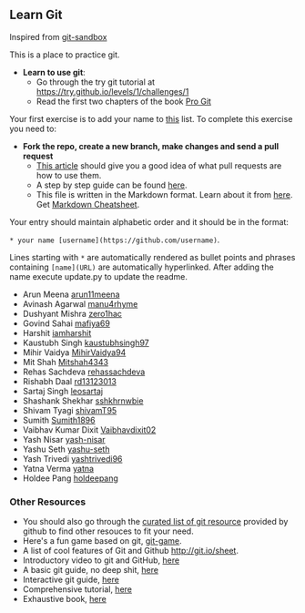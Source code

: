## Learn Git

Inspired from [git-sandbox](https://github.com/AGV-IIT-KGP/git-sandbox)

This is a place to practice git.

- **Learn to use git**:
  - Go through the try git tutorial at https://try.github.io/levels/1/challenges/1
  - Read the first two chapters of the book [Pro Git](http://git-scm.com/book/en/v2)

Your first exercise is to add your name to [this](AUTHORS.md) list. To complete this exercise you need to:

- **Fork the repo, create a new branch, make changes and send a pull request**
  - [This article](https://help.github.com/articles/using-pull-requests/) should give you a good idea of what pull requests are how to use them.
  - A step by step guide can be found [here](https://github.com/asmeurer/git-workflow).
  - This file is written in the Markdown format. Learn about it from [here](https://guides.github.com/features/mastering-markdown/). Get [Markdown Cheatsheet](https://guides.github.com/pdfs/markdown-cheatsheet-online.pdf).

Your entry should maintain alphabetic order and it should be in the format:

`* your name [username](https://github.com/username)`.

Lines starting with `*` are automatically rendered as bullet points and phrases containing `[name](URL)` are automatically hyperlinked.
After adding the name execute update.py to update the readme.

* Arun Meena [arun11meena](https://github.com/arun11meena)
* Avinash Agarwal [manu4rhyme](https://github.com/manu4rhyme)
* Dushyant Mishra [zero1hac](https://github.com/zero1hac)
* Govind Sahai [mafiya69](https://github.com/mafiya69)
* Harshit [iamharshit](https://github.com/iamharshit)
* Kaustubh Singh [kaustubhsingh97](https://github.com/kaustubhsingh97)
* Mihir Vaidya [MihirVaidya94](https://github.com/MihirVaidya94)
* Mit Shah [Mitshah4343](https://github.com/Mitshah4343)
* Rehas Sachdeva [rehassachdeva](https://github.com/rehassachdeva)
* Rishabh Daal [rd13123013](https://github.com/rd13123013)
* Sartaj Singh [leosartaj](https://github.com/leosartaj)
* Shashank Shekhar [sshkhrnwbie](https://github.com/sshkhrnwbie)
* Shivam Tyagi [shivamT95](https://github.com/shivamT95)
* Sumith [Sumith1896](https://github.com/Sumith1896)
* Vaibhav Kumar Dixit [Vaibhavdixit02](https://github.com/Vaibhavdixit02)
* Yash Nisar [yash-nisar](https://github.com/yash-nisar)
* Yashu Seth [yashu-seth](https://github.com/yashu-seth)
* Yash Trivedi [yashtrivedi96](https://github.com/yashtrivedi96)
* Yatna Verma [yatna](https://github.com/yatna)
* Holdee Pang [holdeepang](https://github.com/holdeepang)

### Other Resources

* You should also go through the [curated list of git resource](https://help.github.com/articles/good-resources-for-learning-git-and-github/)
  provided by github to find other resouces to fit your need.
* Here's a fun game based on git, [git-game](https://github.com/git-game/git-game).
* A list of cool features of Git and Github http://git.io/sheet.
* Introductory video to git and GitHub, [here](https://www.youtube.com/watch?v=3vNoqODvfGw)
* A basic git guide, no deep shit, [here](http://rogerdudler.github.io/git-guide/)
* Interactive git guide, [here](http://pcottle.github.io/learnGitBranching/)
* Comprehensive tutorial, [here]( https://www.atlassian.com/git/tutorials/)
* Exhaustive book, [here](http://git-scm.com/book/en/v2)
